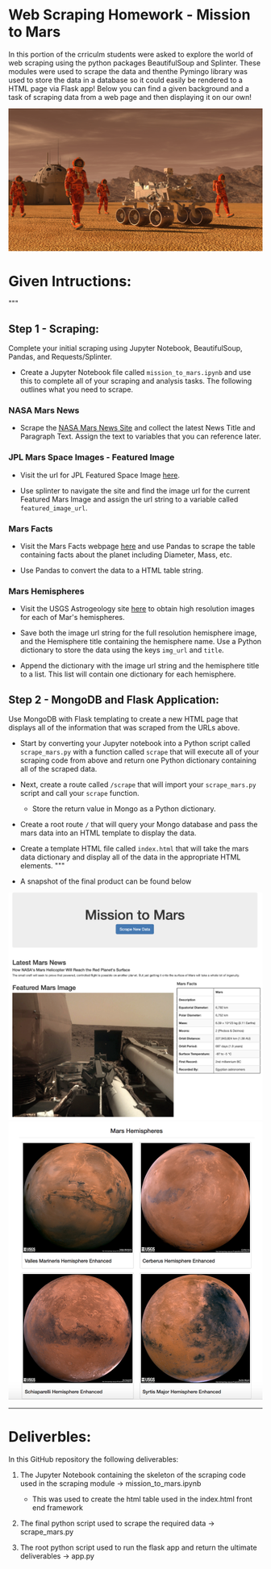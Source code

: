 # Web Scraping Homework - Mission to Mars

In this portion of the crriculm students were asked to explore the world of web scraping using the python packages BeautifulSoup and Splinter. These modules were used to scrape the data and thenthe Pymingo library was used to store the data in a database so it could easily be rendered to a HTML page via Flask app!
Below you can find a given background and a task of scraping data from a web page and then displaying it on our own!

![mission_to_mars](Images/mission_to_mars.png)

# Given Intructions:
"""
## Step 1 - Scraping:

Complete your initial scraping using Jupyter Notebook, BeautifulSoup, Pandas, and Requests/Splinter.

* Create a Jupyter Notebook file called `mission_to_mars.ipynb` and use this to complete all of your scraping and analysis tasks. The following outlines what you need to scrape.

### NASA Mars News

* Scrape the [NASA Mars News Site](https://mars.nasa.gov/news/) and collect the latest News Title and Paragraph Text. Assign the text to variables that you can reference later.


### JPL Mars Space Images - Featured Image

* Visit the url for JPL Featured Space Image [here](https://www.jpl.nasa.gov/spaceimages/?search=&category=Mars).

* Use splinter to navigate the site and find the image url for the current Featured Mars Image and assign the url string to a variable called `featured_image_url`.


### Mars Facts

* Visit the Mars Facts webpage [here](https://space-facts.com/mars/) and use Pandas to scrape the table containing facts about the planet including Diameter, Mass, etc.

* Use Pandas to convert the data to a HTML table string.

### Mars Hemispheres

* Visit the USGS Astrogeology site [here](https://astrogeology.usgs.gov/search/results?q=hemisphere+enhanced&k1=target&v1=Mars) to obtain high resolution images for each of Mar's hemispheres.

* Save both the image url string for the full resolution hemisphere image, and the Hemisphere title containing the hemisphere name. Use a Python dictionary to store the data using the keys `img_url` and `title`.

* Append the dictionary with the image url string and the hemisphere title to a list. This list will contain one dictionary for each hemisphere.

## Step 2 - MongoDB and Flask Application:

Use MongoDB with Flask templating to create a new HTML page that displays all of the information that was scraped from the URLs above.

* Start by converting your Jupyter notebook into a Python script called `scrape_mars.py` with a function called `scrape` that will execute all of your scraping code from above and return one Python dictionary containing all of the scraped data.

* Next, create a route called `/scrape` that will import your `scrape_mars.py` script and call your `scrape` function.

  * Store the return value in Mongo as a Python dictionary.

* Create a root route `/` that will query your Mongo database and pass the mars data into an HTML template to display the data.

* Create a template HTML file called `index.html` that will take the mars data dictionary and display all of the data in the appropriate HTML elements. 
"""

* A snapshot of the final product can be found below

![final_app_part1.png](Images/final_app_part1.png)
![final_app_part2.png](Images/final_app_part2.png)

- - -

# Deliverbles:

In this GitHub repository the following deliverables:

1. The Jupyter Notebook containing the skeleton of the scraping code used in the scraping module -> mission_to_mars.ipynb
    * This was used to create the html table used in the index.html front end framework

2. The final python script used to scrape the required data -> scrape_mars.py

3. The root python script used to run the flask app and return the ultimate deliverables -> app.py
